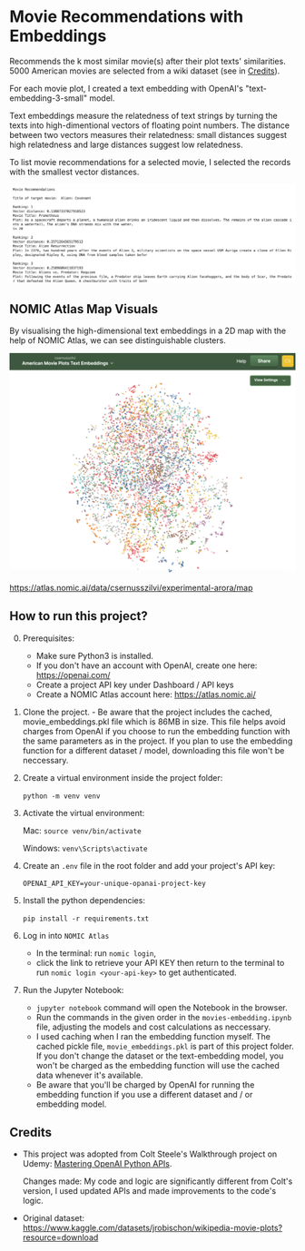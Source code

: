 # Movie Recommendations with Embeddings

Recommends the k most similar movie(s) after their plot texts' similarities. 5000 American movies are selected from a wiki dataset (see in [Credits](#credits)). 

For each movie plot, I created a text embedding with OpenAI's "text-embedding-3-small" model. 

Text embeddings measure the relatedness of text strings by turning the texts into high-dimentional vectors of floating point numbers. The distance between two vectors measures their relatedness:  small distances suggest high relatedness and large distances suggest low relatedness. 

To list movie recommendations for a selected movie, I selected the records with the smallest vector distances.

![resommendations-image](recommendations-image.png)

## NOMIC Atlas Map Visuals

By visualising the high-dimensional text embeddings in a 2D map with the help of NOMIC Atlas, we can see distinguishable clusters.

![clusters](clusters.png)

https://atlas.nomic.ai/data/csernusszilvi/experimental-arora/map


## How to run this project?


0. Prerequisites: 

    - Make sure Python3 is installed.
    - If you don't have an account with OpenAI, create one here: https://openai.com/
    - Create a project API key under Dashboard / API keys
    - Create a NOMIC Atlas account here: https://atlas.nomic.ai/

1. Clone the project. - Be aware that the project includes the cached, movie_embeddings.pkl file which is 86MB in size. This file helps avoid charges from OpenAI if you choose to run the embedding function with the same parameters as in the project. If you plan to use the embedding function for a different dataset / model, downloading this file won't be neccessary.

2. Create a virtual environment inside the project folder:

    `python -m venv venv`

3. Activate the virtual environment:


    Mac: `source venv/bin/activate`


    Windows: `venv\Scripts\activate`


4. Create an `.env` file in the root folder and add your project's API key:

    ```
    OPENAI_API_KEY=your-unique-opanai-project-key
    ```


5. Install the python dependencies:

    `pip install -r requirements.txt`


6. Log in into `NOMIC Atlas`

    - In the terminal: run `nomic login`, 
    - click the link to retrieve your API KEY then return to the terminal to run `nomic login <your-api-key>` to get authenticated.


7. Run the Jupyter Notebook:

    - `jupyter notebook` command will open the Notebook in the browser.
    - Run the commands in the given order in the `movies-embedding.ipynb` file, adjusting the models and cost calculations as neccessary. 
    - I used caching when I ran the embedding function myself. The cached pickle file, `movie_embeddings.pkl` is part of this project folder. If you don't change the dataset or the text-embedding model, you won't be charged as the embedding function will use the
    cached data whenever it's available.
    - Be aware that you'll be charged by OpenAI for running the embedding function if you use a different dataset and / or embedding model.


## Credits

- This project was adopted from Colt Steele's Walkthrough project on Udemy: [Mastering OpenAI Python APIs](https://www.udemy.com/course/mastering-openai/?couponCode=24T3MT53024).

    Changes made: My code and logic are significantly different from Colt's version, I used updated APIs and made improvements to the code's logic.

- Original dataset: https://www.kaggle.com/datasets/jrobischon/wikipedia-movie-plots?resource=download
